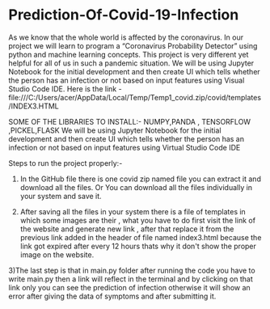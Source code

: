 # Prediction-Of-Covid-19-Infection
As we know that the whole world is affected by the coronavirus. In our project we will learn to program a “Coronavirus  Probability Detector” using python and machine learning concepts. This project is very different yet helpful for all of us in such a  pandemic situation.  We will be using Jupyter Notebook for the initial development and then create UI which tells whether the person has an infection  or not based on input features using Visual Studio Code IDE.
   Here is the link - file:///C:/Users/acer/AppData/Local/Temp/Temp1_covid.zip/covid/templates/INDEX3.HTML


SOME OF THE LIBRARIES TO INSTALL:-
NUMPY,PANDA , TENSORFLOW ,PICKEL,FLASK
We will be using Jupyter Notebook for the initial development and then create UI which tells whether the person has an infection or not based on input features using Virtual Studio Code IDE

Steps to run the project properly:-
1) In the GitHub file there is one covid zip named file you can extract it and download all the files.
Or
You can download all the files individually in your system and save it.

2) After saving all the files in your system there is a file of templates in which some images are their , what you have to do first visit the link of the website and generate new link , after that replace it from the previous link added in the header of file named index3.html because the link got expired after every 12 hours thats why it don't show the proper image on the website.

3)The last step is that in main.py folder after running the code you have to write main.py then a link will reflect in the terminal and by clicking on that link only you can see the prediction of infection otherwise it will show an error after giving the data of symptoms and after submitting it.

